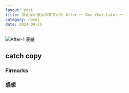 ```yaml
---
layout: post
title: 冴えない彼女の育てかた After 〜 One Year Later 〜
category: novel
date: 2024-09-25
---
```


![After-1 表紙]({{site.baseurl}}/pic/saekano/after-1.png)

## catch copy

### Firmarks

### 感想
